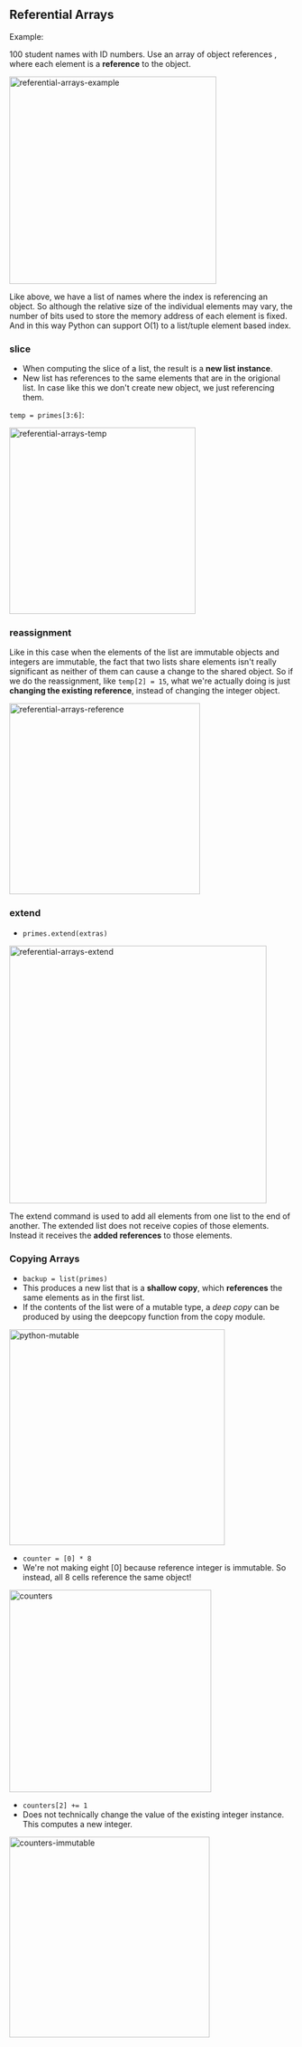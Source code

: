 ## Referential Arrays

Example: 

100 student names with ID numbers. Use an array of object references , where each element is a **reference** to the object.

<img width="367" alt="referential-arrays-example" src="https://user-images.githubusercontent.com/20265633/40263164-856011ce-5adc-11e8-8094-e45fbea0aebd.PNG">

Like above, we have a list of names where the index is referencing an object. So although the relative size of the individual elements may vary, the number of bits used to store the memory address of each element is fixed. And in this way Python can support O(1) to a list/tuple element based index.

### slice

- When computing the slice of a list, the result is a **new list instance**.
- New list has references to the same elements that are in the origional list. In case like this we don't create new object, we just referencing them.

`temp = primes[3:6]`:

<img width="330" alt="referential-arrays-temp" src="https://user-images.githubusercontent.com/20265633/40262802-a77a4a6c-5ad8-11e8-9bf2-a5ed2e00aabc.PNG">

### reassignment

Like in this case when the elements of the list are immutable objects and integers are immutable, the fact that two lists share elements isn't really significant as neither of them can cause a change to the shared object. So if we do the reassignment, like `temp[2] = 15`, what we're actually doing is just **changing the existing reference**, instead of changing the integer object.

<img width="338" alt="referential-arrays-reference" src="https://user-images.githubusercontent.com/20265633/40262880-6c3eef2e-5ad9-11e8-9996-4d05d7d0f41f.PNG">

### extend

- `primes.extend(extras)`

<img width="456" alt="referential-arrays-extend" src="https://user-images.githubusercontent.com/20265633/40263491-2134e878-5ae1-11e8-8394-5b1a208a3d5c.PNG">

The extend command is used to add all elements from one list to the end of another. The extended list does not receive copies of those elements. Instead it receives the **added references** to those elements.

### Copying Arrays

- `backup = list(primes)`
- This produces a new list that is a **shallow copy**, which **references** the same elements as in the first list.
- If the contents of the list were of a mutable type, a *deep copy* can be produced by using the deepcopy function from the copy module.

<img width="382" alt="python-mutable" src="https://user-images.githubusercontent.com/20265633/40263347-f9e791b4-5ade-11e8-96d7-4307f267fa86.PNG">

- `counter = [0] * 8`
- We're not making eight [0] because reference integer is immutable. So instead, all 8 cells reference the same object!

<img width="358" alt="counters" src="https://user-images.githubusercontent.com/20265633/40263382-8fa1d91c-5adf-11e8-9d5c-f2b152eae4bd.PNG">

- `counters[2] += 1`
- Does not technically change the value of the existing integer instance. This computes a new integer.

<img width="355" alt="counters-immutable" src="https://user-images.githubusercontent.com/20265633/40263436-35efb870-5ae0-11e8-90d6-5bf4547d9d6c.PNG">